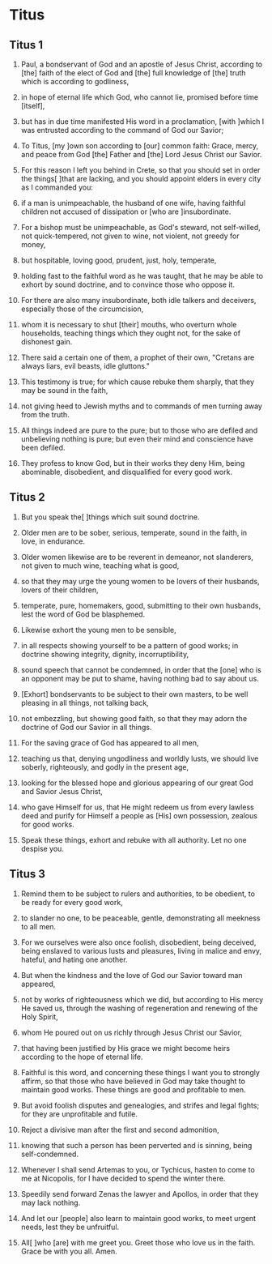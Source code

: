 # Titus

## Titus 1

1. Paul, a bondservant of God and an apostle of Jesus Christ, according to [the] faith of the elect of God and [the] full knowledge of [the] truth which is according to godliness,

2. in hope of eternal life which God, who cannot lie, promised before time [itself],

3. but has in due time manifested His word in a proclamation, [with ]which I was entrusted according to the command of God our Savior;

4. To Titus, [my ]own son according to [our] common faith: Grace, mercy, and peace from God [the] Father and [the] Lord Jesus Christ our Savior.

5. For this reason I left you behind in Crete, so that you should set in order the things[ ]that are lacking, and you should appoint elders in every city as I commanded you:

6. if a man is unimpeachable, the husband of one wife, having faithful children not accused of dissipation or [who are ]insubordinate.

7. For a bishop must be unimpeachable, as God's steward, not self-willed, not quick-tempered, not given to wine, not violent, not greedy for money,

8. but hospitable, loving good, prudent, just, holy, temperate,

9. holding fast to the faithful word as he was taught, that he may be able to exhort by sound doctrine, and to convince those who oppose it.

10. For there are also many insubordinate, both idle talkers and deceivers, especially those of the circumcision,

11. whom it is necessary to shut [their] mouths, who overturn whole households, teaching things which they ought not, for the sake of dishonest gain.

12. There said a certain one of them, a prophet of their own, "Cretans are always liars, evil beasts, idle gluttons."

13. This testimony is true; for which cause rebuke them sharply, that they may be sound in the faith,

14. not giving heed to Jewish myths and to commands of men turning away from the truth.

15. All things indeed are pure to the pure; but to those who are defiled and unbelieving nothing is pure; but even their mind and conscience have been defiled.

16. They profess to know God, but in their works they deny Him, being abominable, disobedient, and disqualified for every good work.

## Titus 2

1. But you speak the[ ]things which suit sound doctrine.

2. Older men are to be sober, serious, temperate, sound in the faith, in love, in endurance.

3. Older women likewise are to be reverent in demeanor, not slanderers, not given to much wine, teaching what is good,

4. so that they may urge the young women to be lovers of their husbands, lovers of their children,

5. temperate, pure, homemakers, good, submitting to their own husbands, lest the word of God be blasphemed.

6. Likewise exhort the young men to be sensible,

7. in all respects showing yourself to be a pattern of good works; in doctrine showing integrity, dignity, incorruptibility,

8. sound speech that cannot be condemned, in order that the [one] who is an opponent may be put to shame, having nothing bad to say about us.

9. [Exhort] bondservants to be subject to their own masters, to be well pleasing in all things, not talking back,

10. not embezzling, but showing good faith, so that they may adorn the doctrine of God our Savior in all things.

11. For the saving grace of God has appeared to all men,

12. teaching us that, denying ungodliness and worldly lusts, we should live soberly, righteously, and godly in the present age,

13. looking for the blessed hope and glorious appearing of our great God and Savior Jesus Christ,

14. who gave Himself for us, that He might redeem us from every lawless deed and purify for Himself a people as [His] own possession, zealous for good works.

15. Speak these things, exhort and rebuke with all authority. Let no one despise you.

## Titus 3

1. Remind them to be subject to rulers and authorities, to be obedient, to be ready for every good work,

2. to slander no one, to be peaceable, gentle, demonstrating all meekness to all men.

3. For we ourselves were also once foolish, disobedient, being deceived, being enslaved to various lusts and pleasures, living in malice and envy, hateful, and hating one another.

4. But when the kindness and the love of God our Savior toward man appeared,

5. not by works of righteousness which we did, but according to His mercy He saved us, through the washing of regeneration and renewing of the Holy Spirit,

6. whom He poured out on us richly through Jesus Christ our Savior,

7. that having been justified by His grace we might become heirs according to the hope of eternal life.

8. Faithful is this word, and concerning these things I want you to strongly affirm, so that those who have believed in God may take thought to maintain good works. These things are good and profitable to men.

9. But avoid foolish disputes and genealogies, and strifes and legal fights; for they are unprofitable and futile.

10. Reject a divisive man after the first and second admonition,

11. knowing that such a person has been perverted and is sinning, being self-condemned.

12. Whenever I shall send Artemas to you, or Tychicus, hasten to come to me at Nicopolis, for I have decided to spend the winter there.

13. Speedily send forward Zenas the lawyer and Apollos, in order that they may lack nothing.

14. And let our [people] also learn to maintain good works, to meet urgent needs, lest they be unfruitful.

15. All[ ]who [are] with me greet you. Greet those who love us in the faith. Grace be with you all. Amen.

